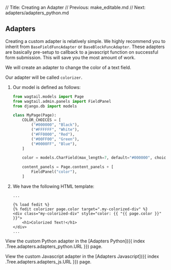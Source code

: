 // Title: Creating an Adapter
// Previous: make_editable.md
// Next: adapters/adapters_python.md
## Adapters

Creating a custom adapter is relatively simple.
We highly recommend you to inherit from `BaseFieldFuncAdapter` or `BaseBlockFuncAdapter`.
These adapters are basically pre-setup to callback to a javascript function on successful form submission.
This will save you the most amount of work.

We will create an adapter to change the color of a text field.

Our adapter will be called `colorizer`.

1. Our model is defined as follows:

   ```python
   from wagtail.models import Page
   from wagtail.admin.panels import FieldPanel
   from django.db import models
   
   class MyPage(Page):
       COLOR_CHOICES = [
           ("#000000", "Black"),
           ("#FFFFFF", "White"),
           ("#FF0000", "Red"),
           ("#00FF00", "Green"),
           ("#0000FF", "Blue"),
       ]
   
       color = models.CharField(max_length=7, default="#000000", choices=COLOR_CHOICES)
   
       content_panels = Page.content_panels + [
           FieldPanel("color"),
       ]
   ```

2. We have the following HTML template:

   ```django-html
   ...
   
   {% load fedit %}
   {% fedit colorizer page.color target=".my-colorized-div" %}
   <div class="my-colorized-div" style="color: {{ "{{ page.color }}" }}">
       <h1>Colorized Text!</h1>
   </div>
   ...
   ```

View the custom Python adapter in the [Adapters Python]({{ index .Tree.adapters.adapters_python.URL }}) page.

View the custom Javascript adapter in the [Adapters Javascript]({{ index .Tree.adapters.adapters_js.URL }}) page.

